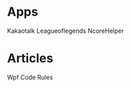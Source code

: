 <h1>Apps</h1>
<app>Kakaotalk</app>
<app>Leagueoflegends</app>
<app>NcoreHelper</app>
<h1>Articles</h1>
<div>Wpf Code Rules</div>
